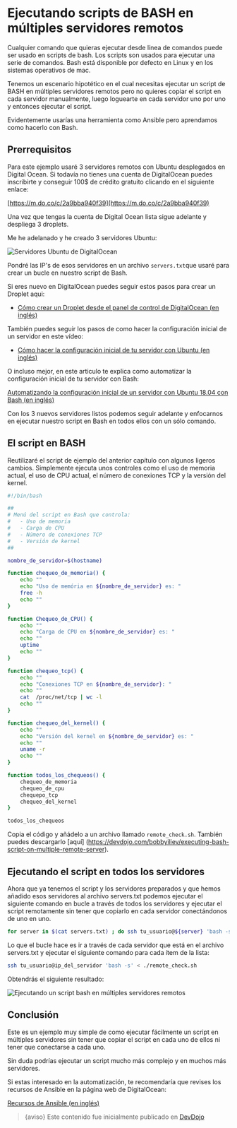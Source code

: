 # Ejecutando scripts de BASH en múltiples servidores remotos

Cualquier comando que quieras ejecutar desde línea de comandos puede ser usado en scripts de bash. Los scripts son usados para ejecutar una serie de comandos. Bash está disponible por defecto en Linux y en los sistemas operativos de mac.

Tenemos un escenario hipotético en el cual necesitas ejecutar un script de BASH en múltiples servidores remotos pero no quieres copiar el script en cada servidor manualmente, luego loguearte en cada servidor uno por uno y entonces ejecutar el script.

Evidentemente usarías una herramienta como Ansible pero aprendamos como hacerlo con Bash.

## Prerrequisitos

Para este ejemplo usaré 3 servidores remotos con Ubuntu desplegados en Digital Ocean. Si todavía no tienes una cuenta de DigitalOcean puedes inscribirte y conseguir 100$ de crédito gratuito clicando en el siguiente enlace:

[https://m.do.co/c/2a9bba940f39](https://m.do.co/c/2a9bba940f39)

Una vez que tengas la cuenta de Digital Ocean lista sigue adelante y despliega 3 droplets.

Me he adelanado y he creado 3 servidores Ubuntu:

![Servidores Ubuntu de DigitalOcean](https://imgur.com/09xmq41.png)

Pondré las IP's de esos servidores en un archivo `servers.txt`que usaré para crear un bucle en nuestro script de Bash.

Si eres nuevo en DigitalOcean puedes seguir estos pasos para crear un Droplet aqui:

* [Cómo crear un Droplet desde el panel de control de DigitalOcean (en inglés)](https://www.digitalocean.com/docs/droplets/how-to/create/)

También puedes seguir los pasos de como hacer la configuración inicial de un servidor en este vídeo:

* [Cómo hacer la configuración inicial de tu servidor con Ubuntu (en inglés)](https://youtu.be/7NL2_4HIgKU)

O incluso mejor, en este articulo te explica como automatizar la configuración inicial de tu servidor con Bash:

[Automatizando la configuración inicial de un servidor con Ubuntu 18.04 con Bash (en inglés)](https://www.digitalocean.com/community/tutorials/automating-initial-server-setup-with-ubuntu-18-04)


Con los 3 nuevos servidores listos podemos seguir adelante y enfocarnos en ejecutar nuestro script en Bash en todos ellos con un sólo comando.

## El script en BASH

Reutilizaré el script de ejemplo del anterior capítulo con algunos ligeros cambios. Simplemente ejecuta unos controles como el uso de memoria actual, el uso de CPU actual, el número de conexiones TCP y la versión del kernel.

```bash
#!/bin/bash

##
# Menú del script en Bash que controla:
#	- Uso de memoria
#	- Carga de CPU
#	- Número de conexiones TCP
#	- Versión de kernel
##

nombre_de_servidor=$(hostname)

function chequeo_de_memoria() {
    echo ""
	echo "Uso de memória en ${nombre_de_servidor} es: "
	free -h
	echo ""
}

function Chequeo_de_CPU() {
    echo ""
	echo "Carga de CPU en ${nombre_de_servidor} es: "
    echo ""
	uptime
    echo ""
}

function chequeo_tcp() {
    echo ""
	echo "Conexiones TCP en ${nombre_de_servidor}: "
    echo ""
	cat  /proc/net/tcp | wc -l
    echo ""
}

function chequeo_del_kernel() {
    echo ""
	echo "Versión del kernel en ${nombre_de_servidor} es: "
	echo ""
	uname -r
    echo ""
}

function todos_los_chequeos() {
	chequeo_de_memoria
	chequeo_de_cpu
	chequepo_tcp
	chequeo_del_kernel
}

todos_los_chequeos
```

Copia el código y añádelo a un archivo llamado `remote_check.sh`. También puedes descargarlo [aquí] (https://devdojo.com/bobbyiliev/executing-bash-script-on-multiple-remote-server).

## Ejecutando el script en todos los servidores

Ahora que ya tenemos el script y los servidores preparados y que hemos añadido esos servidores al archivo servers.txt podemos ejecutar el siguiente comando en bucle a través de todos los servidores y ejecutar el script remotamente sin tener que copiarlo en cada servidor conectándonos de uno en uno.  


```bash
for server in $(cat servers.txt) ; do ssh tu_usuario@${server} 'bash -s' < ./remote_check.sh ; done
```

Lo que el bucle hace es ir a través de cada servidor que está en el archivo servers.txt y ejecutar el siguiente comando para cada ítem de la lista:

```bash
ssh tu_usuario@ip_del_servidor 'bash -s' < ./remote_check.sh
```

Obtendrás el siguiente resultado:

![Ejecutando un script bash en múltiples servidores remotos](https://imgur.com/B1AmhUP.png)

## Conclusión

Este es un ejemplo muy simple de como ejecutar fácilmente un script en múltiples servidores sin tener que copiar el script en cada uno de ellos ni tener que conectarse a cada uno.

Sin duda podrías ejecutar un script mucho más complejo y en muchos más servidores.

Si estas interesado en la automatización, te recomendaría que revises los recursos de Ansible en la página web de DigitalOcean:

[Recursos de Ansible (en inglés)](https://www.digitalocean.com/community/tags/ansible)

>{aviso} Este contenido fue inicialmente publicado en [DevDojo](https://devdojo.com/bobbyiliev/bash-script-to-summarize-your-nginx-and-apache-access-logs)
